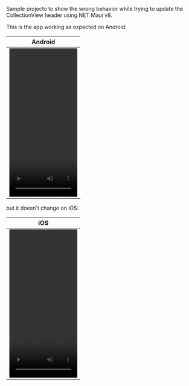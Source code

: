Sample projecto to show the wrong behavior while trying to update the CollectionView header using NET Maui v8.

This is the app working as expected on Android:

| Android |
| ------------- |
| <video src="https://github.com/dotnet/maui/assets/43689290/75e5b6e9-aa82-4d1f-9ed9-b21127e3fa34" width=180 height=392> |

but it doesn't change on iOS:

| iOS |
| ------------- |
| <video src="https://github.com/dotnet/maui/assets/43689290/836d60bb-b9bd-4657-b2b7-47ecb74fa73c" width=180 height=392> |
